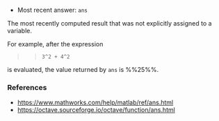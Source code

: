 - Most recent answer: `ans`

The most recently computed result that was not explicitly assigned to a
variable.

For example, after the expression

> > `3^2 + 4^2`

is evaluated, the value returned by `ans` is %%25%%.

### References

- https://www.mathworks.com/help/matlab/ref/ans.html
- https://octave.sourceforge.io/octave/function/ans.html
